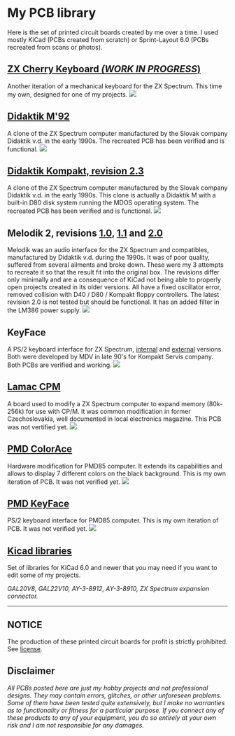 # My PCB library 
Here is the set of printed circuit boards created by me over a time. I used mostly KiCad (PCBs created from scratch) or Sprint-Layout 6.0 (PCBs recreated from scans or photos).

## [ZX Cherry Keyboard _(WORK IN PROGRESS_)](https://github.com/z00m128/pcb-resources/blob/main/ZX-Cherry-KB/)
Another iteration of a mechanical keyboard for the ZX Spectrum. This time my own, designed for one of my projects.
![](https://github.com/z00m128/pcb-resources/blob/main/ZX-Cherry-KB/zx-cherry-kb_top.png)

## [Didaktik M'92](https://github.com/z00m128/pcb-resources/tree/main/Didaktik-M-92)
A clone of the ZX Spectrum computer manufactured by the Slovak company Didaktik v.d. in the early 1990s. The recreated PCB has been verified and is functional.
![](https://github.com/z00m128/pcb-resources/blob/main/Didaktik-M-92/Didaktik-M-92-top.png)

## [Didaktik Kompakt, revision 2.3](https://github.com/z00m128/pcb-resources/tree/main/Didaktik-Kompakt-ver23)
A clone of the ZX Spectrum computer manufactured by the Slovak company Didaktik v.d. in the early 1990s. This clone is actually a Didaktik M with a built-in D80 disk system running the MDOS operating system. The recreated PCB has been verified and is functional.
![](https://github.com/z00m128/pcb-resources/blob/main/Didaktik-Kompakt-ver23/Didaktik-Kompakt-ver23-top.png)

## Melodik 2, revisions [1.0](https://github.com/z00m128/pcb-resources/tree/main/Melodik2/v1.0), [1.1](https://github.com/z00m128/pcb-resources/tree/main/Melodik2/v1.1) and [2.0](https://github.com/z00m128/pcb-resources/tree/main/Melodik2/v2.0)
Melodik was an audio interface for the ZX Spectrum and compatibles, manufactured by Didaktik v.d. during the 1990s. It was of poor quality, suffered from several ailments and broke down. These were my 3 attempts to recreate it so that the result fit into the original box. The revisions differ only minimally and are a consequence of KiCad not being able to properly open projects created in its older versions. All have a fixed oscillator error, removed collision with D40 / D80 / Kompakt floppy controllers. The latest revision 2.0 is not tested but should be functional. It has an added filter in the LM386 power supply.
![](https://github.com/z00m128/pcb-resources/blob/main/Melodik2/v2.0/Melodik2.png)

## KeyFace
A PS/2 keyboard interface for ZX Spectrum, [internal](https://github.com/z00m128/pcb-resources/tree/main/KeyFace) and [external](https://github.com/z00m128/pcb-resources/tree/main/KeyFace-external) versions. Both were developed by MDV in late 90's for Kompakt Servis company. Both PCBs are verified and working.
![](https://github.com/z00m128/pcb-resources/blob/main/KeyFace/KeyFace-populated.jpg)

## [Lamac CPM](https://github.com/z00m128/pcb-resources/tree/main/Lamac-CPM)
A board used to modify a ZX Spectrum computer to expand memory (80k-256k) for use with CP/M. It was common modification in former Czechoslovakia, well documented in local electronics magazine. This PCB was not vertified yet.
![](https://github.com/z00m128/pcb-resources/blob/main/Lamac-CPM/cpm-top.jpg)

## [PMD ColorAce](https://github.com/z00m128/pcb-resources/tree/main/PMD-ColorAce)
Hardware modification for PMD85 computer. It extends its capabilities and allows to display 7 different colors on the black background. This is my own iteration of PCB. It was not verified yet.
![](https://github.com/z00m128/pcb-resources/blob/main/PMD-ColorAce/ColorAce2021.png)

## [PMD KeyFace](https://github.com/z00m128/pcb-resources/tree/main/PMD-KeyFace)
PS/2 keyboard interface for PMD85 computer. This is my own iteration of PCB. It was not verified yet.
![](https://github.com/z00m128/pcb-resources/blob/main/PMD-KeyFace/pmd-keyface-2021.png)

## [Kicad libraries](https://github.com/z00m128/pcb-resources/tree/main/KiCad-libs)
Set of libraries for KiCad 6.0 and newer that you may need if you want to edit some of my projects.

_GAL20V8, GAL22V10, AY-3-8912, AY-3-8910, ZX Spectrum expansion connector._

---

## NOTICE
The production of these printed circuit boards for profit is strictly prohibited. See [license](LICENSE.md).

## Disclaimer
_All PCBs posted here are just my hobby projects and not professional designs. They may contain errors, glitches, or other unforeseen problems. Some of them have been tested quite extensively, but I make no warranties as to functionality or fitness for a particular purpose. If you connect any of these products to any of your equipment, you do so entirely at your own risk and I am not responsible for any damages._
